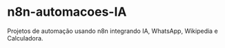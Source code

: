 # n8n-automacoes-IA
Projetos de automação usando n8n integrando IA, WhatsApp, Wikipedia e Calculadora.
